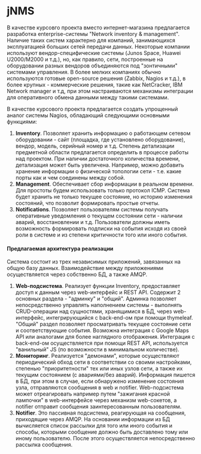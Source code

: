 # jNMS

В качестве курсовго проекта вместо интернет-магазина предлагается разработка enterprise-системы "Network inventory & management". Наличие таких систем характерно для компаний, занимающихся эксплуатацией больших сетей передачи данных. Некоторые компании используют вендор-специфические системы (Junos Space, Huawei U2000/M2000 и т.д.), но, как правило, сети, построенные на оборудовании разных вендоров объединяются под "зонтичными" системами управления. В более мелких компаниях обычно используются готовые open-source решения (Zabbix, Nagios и т.д.), в более крупных - коммерческие решения, такие как NetCracker, IBM Network manager и т.д, при этом настраиваются механизмы интеграции для оперативного обмена данными между такими системами.

В качестве курсового проекта предлагается создать упрощенный аналог системы Nagios, обладающий следующими основными функциями: 
1. **Inventory**. Позволяет хранить информацию о работающем сетевом оборудовании - сайт (площадка, где установлено оборудование), вендор, модель, серийный номер и т.д. Степень детализации предметной области предлагается определить в процессе работы над проектом. При наличии достаточного количества времени, детализация может быть увеличена. Например, можно добавить хранение информации о физической топологии сети - т.е. какие порты как и чем соединены между собой.
2. **Management**. Обеспечивает сбор информации в реальном времени. Для простоты будем использовать только протокол ICMP. Система будет хранить не только текущее состояние, но историю изменения состояний, что позволит формировать простые отчеты.
3. **Notifications**. Позволяет пользователям системы получать оперативные уведомления о текущем состоянии сети - наличии аварий, восстановлении и т.д. Пользователи должны иметь возможность формировать подписки на события исходя из своей роли в системе и из степени критичности того или иного события. 

#### Предлагаемая архитектура реализации
Система состоит из трех независимых приложений, завязанных на общую базу данных. Взаимодействие между приложениями осуществляется через собственно БД, а также AMQP. 
1. **Web-подсистема**. Реализует функции Inventory, предоставляет доступ к данным через web-интерфейс и REST API. Содержит 2 основных раздела - "админку" и "общий". Админка позволяет непосредственно управлять наполнением системы - выполнять CRUD-операции над сущностями, хранящимися в БД, через web-интерфейс, интегрирующийся с back-end-ом при помощи thymeleaf. "Общий" раздел позволяет просматривать текущее состояние сети и соответствующие события. Возможна интеграция с Google Maps API или аналогами для более наглядного отображения. Интеграция с back-end-ом осуществляется при помощи REST API, используется "ванильный" JS (по возможности в минимальном количестве).
2. **Мониторинг**.  Реализуется "демонами", которые осуществляют периодический обход сети в соответствии со своими настройками, степенью "приоритетности" тех или иных узлов сети, а также их текущим состоянием (с авариями/без аварий). Информация пишется в БД, при этом в случае, если обнаружено изменение состояния узла, отправляются сообщения в web и notifier. Web-подсистема может отреагировать например путем "зажигания красной лампочки" в web-интерфейсе через механизм web-сокетов, а notifier отправит сообщения заинтересованным пользователям.
3. **Notifier**. Это пассивная подсистема, реагирующая на сообщения, приходящие через AMQP. На основании информации из БД вычисляется список рассылки для того или иного события и способы, которыми сообщение должно быть доставлено тому или иному пользователю. После этого осуществляется непосредственно рассылка сообщения. 